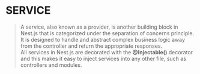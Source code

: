 # SERVICE

> A service, also known as a provider, is another building block in Nest.js that is categorized under the separation of concerns principle.  
> It is designed to handle and abstract complex business logic away from the controller and return the appropriate responses.  
> All services in Nest.js are decorated with the **@Injectable()** decorator and this makes it easy to inject services into any other file, such as controllers and modules.
